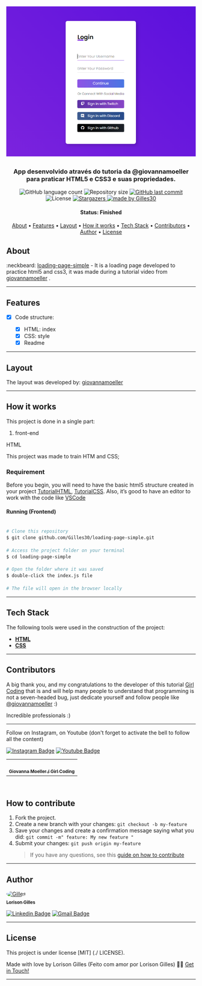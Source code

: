 <h1 align="center">
    <img alt="login-form" title="#mario-art" src="./assets/login-form.png" />
</h1>


<h3 align="center">
    App desenvolvido através do tutoria da @giovannamoeller para praticar HTML5 e CSS3 e suas propriedades.
</h3>

<p align="center">
  <img alt="GitHub language count" src="https://img.shields.io/github/languages/count/Gilles30/loading-page-simple?color=%2304D361">

  <img alt="Repository size" src="https://img.shields.io/github/repo-size/Gilles30/loading-page-simple">

  <a href="https://github.com/Gilles30/loading-page-simple/commits/master">
    <img alt="GitHub last commit" src="https://img.shields.io/github/last-commit/Gilles30/loading-page-simple">
  </a>
    
   <img alt="License" src="https://img.shields.io/badge/license-MIT-brightgreen">
   <a href="https://github.com/Gilles30/loading-page-simple/stargazers">
    <img alt="Stargazers" src="https://img.shields.io/github/stars/Gilles30/loading-page-simple?style=social">
  </a>

  <a href="https://github.com/Gilles30">
    <img alt="made by Gilles30" src="https://img.shields.io/badge/made%20by-Gilles30-%237519C1">
  </a>
  
 
</p>

<h4 align="center"> 
	 Status: Finished
</h4>

<p align="center">
 <a href="#about">About</a> •
 <a href="#features">Features</a> •
 <a href="#layout">Layout</a> • 
 <a href="#how-it-works">How it works</a> • 
 <a href="#tech-stack">Tech Stack</a> • 
 <a href="#contributors">Contributors</a> • 
 <a href="#author">Author</a> • 
 <a href="#user-content-license">License</a>

</p>

## About

:neckbeard: [loading-page-simple](https://github.com/Gilles30/loading-page-simple/) - It is a loading page developed to practice html5 and css3, it was made during a tutorial video from [giovannamoeller](https://github.com/giovannamoeller) .

---

## Features

- [x] Code structure:

  - [x] HTML: index
  - [x] CSS: style
  - [x] Readme

---

## Layout

The layout was developed by: [giovannamoeller](https://github.com/giovannamoeller)

---

## How it works

This project is done in a single part:

1. front-end


HTML

This project was made to train HTM and CSS;

### Requirement

Before you begin, you will need to have the basic html5 structure created in your project 
[TutorialHTML](https://tutorialehtml.com/pt/), [TutorialCSS](https://www.w3schools.com/css/default.asp).
Also, it’s good to have an editor to work with the code like [VSCode](https://code.visualstudio.com/)


#### Running (Frontend)

```bash

# Clone this repository
$ git clone github.com/Gilles30/loading-page-simple.git

# Access the project folder on your terminal
$ cd loading-page-simple

# Open the folder where it was saved
$ double-click the index.js file

# The file will open in the browser locally

```

---

## Tech Stack

The following tools were used in the construction of the project:

- **[HTML](https://html.com/)**
- **[CSS](https://www.maujor.com/)**

---

## Contributors

A big thank you, and my congratulations to the developer of this tutorial [Girl Coding](https://www.youtube.com/watch?app=desktop&v=MkXuQ9CcHqU&feature=youtu.be) that is and will help many people to understand that programming is not a seven-headed bug, just dedicate yourself and follow people like [@giovannamoeller](https://github.com/giovannamoeller) :)

Incredible professionals :)
<hr/>

<table>
  <tr>
    <td align="left"><a href="https://github.com/giovannamoeller"><img style="border-radius: 50%;" src="https://avatars1.githubusercontent.com/u/47362960?s=460&u=99702db3dedab50f47b0f151acea1e2e9db1b3fc&v=4" width="100px;" alt=""/><br /><sub><b>Giovanna Moeller / Girl Coding</b></sub></td>
    
  </tr>

  <div>
  <p>
   Follow on Instagram, on Youtube (don't forget to activate the bell to follow all the content)
  </p>

   [![Instagram Badge](https://img.shields.io/badge/-Instagram-purple?style=flat-square&logo=Instagram&logoColor=white&link=https://www.instagram.com/girl.coding)](https://www.instagram.com/girl.coding/) [![Youtube Badge](https://img.shields.io/badge/-Youtube-red?style=flat-square&logo=Youtube&logoColor=white&link=https://www.youtube.com/watch?app=desktop&v=MkXuQ9CcHqU&feature=youtu.be)](https://www.youtube.com/watch?app=desktop&v=MkXuQ9CcHqU&feature=youtu.be)
  </div>

</table>
 <br/>

## How to contribute

1. Fork the project.
2. Create a new branch with your changes: `git checkout -b my-feature`
3. Save your changes and create a confirmation message saying what you did: `git commit -m" feature: My new feature "`
4. Submit your changes: `git push origin my-feature`
   >If you have any questions, see this [guide on how to contribute](./CONTRIBUTING.md)

---

## Author

<a href="https://app.rocketseat.com.br/me/lorison-gilles-02226">
 <img style="border-radius: 50%;" src="https://avatars3.githubusercontent.com/u/54437398?s=460&u=72d88fd3a7e3a95041d7771f3a5e6ad7f33b8740&v=4" width="100px;" alt="Gilles"/>
 <br />
 <sub><b>Lorison Gilles</b></sub></a> <a href="https://app.rocketseat.com.br/me/lorison-gilles-02226/" title="Rocketseat"></a>
 <br />

[![Linkedin Badge](https://img.shields.io/badge/-LorisonGilles-blue?style=flat-square&logo=Linkedin&logoColor=white&link=https://www.linkedin.com/in/lorison-gilles/)](https://www.linkedin.com/in/lorison-gilles/)
[![Gmail Badge](https://img.shields.io/badge/-lorison.gilles@gmail.com-c14438?style=flat-square&logo=Gmail&logoColor=white&link=mailto:lorison.gilles@gmail.com)](mailto:lorison.gilles@gmail.com)

---

## License

This project is under license [MIT] (./ LICENSE).

Made with love by Lorison Gilles (Feito com amor por Lorison Gilles) 👋🏽 [Get in Touch!](Https://www.linkedin.com/in/lorison-gilles/)

---
